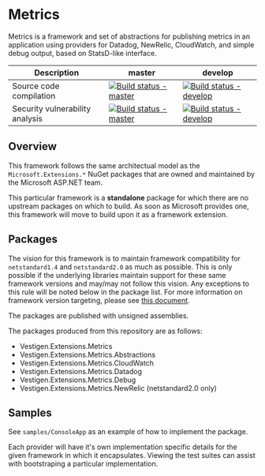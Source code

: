 Metrics
=======

Metrics is a framework and set of abstractions for publishing metrics in an application using providers for Datadog, NewRelic, CloudWatch, and simple debug output, based on StatsD-like interface.

|Description|master|develop|
|---|---|---|
|Source code compilation|[![Build status - master](https://shields.io/github/workflow/status/VestigenLtd/vestigen-extensions-metrics/build/master?style=flat&logo=github)](https://github.com/VestigenLtd/vestigen-extensions-metrics/actions/workflows/dotnet.yml?query=branch%3Amaster)|[![Build status - develop](https://shields.io/github/workflow/status/VestigenLtd/vestigen-extensions-metrics/build/develop?style=flat&logo=github)](https://github.com/VestigenLtd/vestigen-extensions-metrics/actions/workflows/dotnet.yml?query=branch%3Adevelop)|
|Security vulnerability analysis|[![Build status - master](https://shields.io/github/workflow/status/VestigenLtd/vestigen-extensions-metrics/security/master?style=flat&logo=github)](https://github.com/VestigenLtd/vestigen-extensions-metrics/actions/workflows/codeql-analysis.yml?query=branch%3Amaster)|[![Build status - develop](https://shields.io/github/workflow/status/VestigenLtd/vestigen-extensions-metrics/security/develop?style=flat&logo=github)](https://github.com/VestigenLtd/vestigen-extensions-metrics/actions/workflows/codeql-analysis.yml?query=branch%3Adevelop)|

Overview
--------

This framework follows the same architectual model as the `Microsoft.Extensions.*` NuGet packages that are owned and maintained by the Microsoft ASP.NET team.

This particular framework is a **standalone** package for which there are no upstream packages on which to build. As soon as Microsoft provides one, this framework will move to build upon it as a framework extension.

Packages
--------

The vision for this framework is to maintain framework compatibility for `netstandard1.4` and `netstandard2.0` as much as possible. This is only possible if the underlying libraries maintain support for these same framework versions and may/may not follow this vision. Any exceptions to this rule will be noted below in the package list. For more information on framework version targeting, please see [this document](https://docs.microsoft.com/en-us/dotnet/standard/net-standard).

The packages are published with unsigned assemblies.

The packages produced from this repository are as follows:

- Vestigen.Extensions.Metrics
- Vestigen.Extensions.Metrics.Abstractions
- Vestigen.Extensions.Metrics.CloudWatch
- Vestigen.Extensions.Metrics.Datadog
- Vestigen.Extensions.Metrics.Debug
- Vestigen.Extensions.Metrics.NewRelic (netstandard2.0 only)

Samples
-------

See `samples/ConsoleApp` as an example of how to implement the package.

Each provider will have it's own implementation specific details for the given framework in which it encapsulates. Viewing the test suites can assist with bootstraping a particular implementation.
